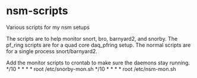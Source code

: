 nsm-scripts
===========

Various scripts for my nsm setups

The scripts are to help monitor snort, bro, barnyard2, and snorby. 
The pf_ring scripts are for a quad core daq_pfring setup. The normal
scripts are for a single process snort/barnyard2.

Add the monitor scripts to crontab to make sure the daemons stay running.
*/10 * * * *    root    /etc/snorby-mon.sh
*/10 * * * *    root    /etc/nsm-mon.sh

